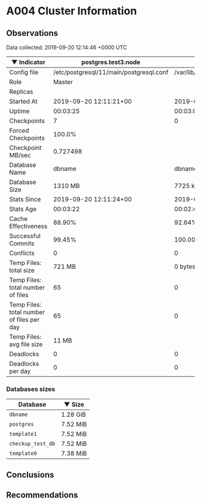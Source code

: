 # A004 Cluster Information #

## Observations ##
Data collected: 2019-09-20 12:14:46 +0000 UTC  

|&#9660;&nbsp;Indicator | postgres.test3.node | postgres.test1.node | postgres.test2.node |
|--------|-------|-------- |-------- |
|Config file |/etc/postgresql/11/main/postgresql.conf|/var/lib/postgresql/11/data1/postgresql.conf|/var/lib/postgresql/11/data2/postgresql.conf|
|Role |Master|<no value>|<no value>|
|Replicas ||<no value>|<no value>|
|Started At |2019-09-20&nbsp;12:11:21+00|2019-09-20 12:11:29+00|2019-09-20 12:11:33+00|
|Uptime |00:03:25|00:03:05|00:03:07|
|Checkpoints |7|0|0|
|Forced Checkpoints |100.0%|<no value>|<no value>|
|Checkpoint MB/sec |0.727498|<no value>|<no value>|
|Database Name |dbname|dbname|dbname|
|Database Size |1310&nbsp;MB|7725 kB|7693 kB|
|Stats Since |2019-09-20&nbsp;12:11:24+00|2019-09-20 12:11:51+00|2019-09-20 12:11:52+00|
|Stats Age |00:03:22|00:02:43|00:02:48|
|Cache Effectiveness |88.90%|92.64%|92.64%|
|Successful Commits |99.45%|100.00%|100.00%|
|Conflicts |0|0|0|
|Temp Files: total size |721&nbsp;MB|0 bytes|0 bytes|
|Temp Files: total number of files |65|0|0|
|Temp Files: total number of files per day |65|0|0|
|Temp Files: avg file size |11&nbsp;MB|<no value>|<no value>|
|Deadlocks |0|0|0|
|Deadlocks per day |0|0|0|


### Databases sizes ###

| Database | &#9660;&nbsp;Size |
|----------|--------|
| `dbname` | 1.28&nbsp;GiB |
| `postgres` | 7.52&nbsp;MiB |
| `template1` | 7.52&nbsp;MiB |
| `checkup_test_db` | 7.52&nbsp;MiB |
| `template0` | 7.38&nbsp;MiB |


## Conclusions ##


## Recommendations ##

